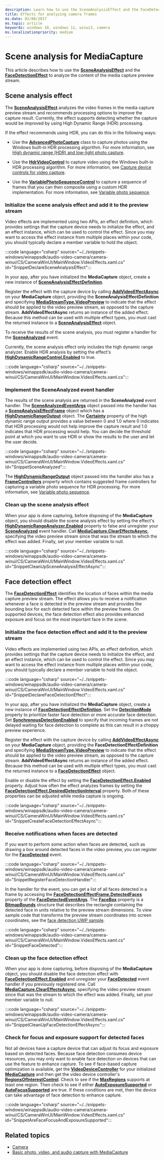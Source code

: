 ```yaml
---
description: Learn how to use the SceneAnalysisEffect and the FaceDetectionEffect to analyze the content of the MediaCapture preview stream in a WinUI 3 app.
title: Effects for analyzing camera frames
ms.date: 02/08/2017
ms.topic: article
keywords: windows 10, windows 11, winui3, camera
ms.localizationpriority: medium
---
```

# Scene analysis for MediaCapture

This article describes how to use the [**SceneAnalysisEffect**](/uwp/api/Windows.Media.Core.SceneAnalysisEffect) and the [**FaceDetectionEffect**](/uwp/api/Windows.Media.Core.FaceDetectionEffect) to analyze the content of the media capture preview stream.

## Scene analysis effect

The [**SceneAnalysisEffect**](/uwp/api/Windows.Media.Core.SceneAnalysisEffect) analyzes the video frames in the media capture preview stream and recommends processing options to improve the capture result. Currently, the effect supports detecting whether the capture would be improved by using High Dynamic Range (HDR) processing.

If the effect recommends using HDR, you can do this in the following ways:

-   Use the [**AdvancedPhotoCapture**](/uwp/api/Windows.Media.Capture.AdvancedPhotoCapture) class to capture photos using the Windows built-in HDR processing algorithm. For more information, see [High dynamic range (HDR) and low-light photo capture](hdr-low-light-photo-capture.md).

-   Use the [**HdrVideoControl**](/uwp/api/Windows.Media.Devices.HdrVideoControl) to capture video using the Windows built-in HDR processing algorithm. For more information, see [Capture device controls for video capture](capture-device-controls-for-video-capture.md).

-   Use the [**VariablePhotoSequenceControl**](/uwp/api/Windows.Media.Devices.Core.VariablePhotoSequenceController) to capture a sequence of frames that you can then composite using a custom HDR implementation. For more information, see [Variable photo sequence](variable-photo-sequence.md).


### Initialize the scene analysis effect and add it to the preview stream

Video effects are implemented using two APIs, an effect definition, which provides settings that the capture device needs to initialize the effect, and an effect instance, which can be used to control the effect. Since you may want to access the effect instance from multiple places within your code, you should typically declare a member variable to hold the object.

:::code language="csharp" source="~/../snippets-windows/winappsdk/audio-video-camera/camera-winui/CS/CameraWinUI/MainWindow.VideoEffects.xaml.cs" id="SnippetDeclareSceneAnalysisEffect":::

In your app, after you have initialized the **MediaCapture** object, create a new instance of [**SceneAnalysisEffectDefinition**](/uwp/api/Windows.Media.Core.SceneAnalysisEffectDefinition).

Register the effect with the capture device by calling [**AddVideoEffectAsync**](/uwp/api/windows.media.capture.mediacapture.addvideoeffectasync) on your **MediaCapture** object, providing the **SceneAnalysisEffectDefinition** and specifying [**MediaStreamType.VideoPreview**](/uwp/api/Windows.Media.Capture.MediaStreamType) to indicate that the effect should be applied to the video preview stream, as opposed to the capture stream. **AddVideoEffectAsync** returns an instance of the added effect. Because this method can be used with multiple effect types, you must cast the returned instance to a [**SceneAnalysisEffect**](/uwp/api/Windows.Media.Core.SceneAnalysisEffect) object.

To receive the results of the scene analysis, you must register a handler for the [**SceneAnalyzed**](/uwp/api/windows.media.core.sceneanalysiseffect.sceneanalyzed) event.

Currently, the scene analysis effect only includes the high dynamic range analyzer. Enable HDR analysis by setting the effect's [**HighDynamicRangeControl.Enabled**](/uwp/api/windows.media.core.highdynamicrangecontrol.enabled) to true.

:::code language="csharp" source="~/../snippets-windows/winappsdk/audio-video-camera/camera-winui/CS/CameraWinUI/MainWindow.VideoEffects.xaml.cs":::

### Implement the SceneAnalyzed event handler

The results of the scene analysis are returned in the **SceneAnalyzed** event handler. The [**SceneAnalyzedEventArgs**](/uwp/api/Windows.Media.Core.SceneAnalyzedEventArgs) object passed into the handler has a [**SceneAnalysisEffectFrame**](/uwp/api/Windows.Media.Core.SceneAnalysisEffectFrame) object which has a [**HighDynamicRangeOutput**](/uwp/api/Windows.Media.Core.HighDynamicRangeOutput) object. The [**Certainty**](/uwp/api/windows.media.core.highdynamicrangeoutput.certainty) property of the high dynamic range output provides a value between 0 and 1.0 where 0 indicates that HDR processing would not help improve the capture result and 1.0 indicates that HDR processing would help. You can decide the threshold point at which you want to use HDR or show the results to the user and let the user decide.

:::code language="csharp" source="~/../snippets-windows/winappsdk/audio-video-camera/camera-winui/CS/CameraWinUI/MainWindow.VideoEffects.xaml.cs" id="SnippetSceneAnalyzed":::

The [**HighDynamicRangeOutput**](/uwp/api/Windows.Media.Core.HighDynamicRangeOutput) object passed into the handler also has a [**FrameControllers**](/uwp/api/windows.media.core.highdynamicrangeoutput.framecontrollers) property which contains suggested frame controllers for capturing a variable photo sequence for HDR processing. For more information, see [Variable photo sequence](variable-photo-sequence.md).

### Clean up the scene analysis effect

When your app is done capturing, before disposing of the **MediaCapture** object, you should disable the scene analysis effect by setting the effect's [**HighDynamicRangeAnalyzer.Enabled**](/uwp/api/windows.media.core.highdynamicrangecontrol.enabled) property to false and unregister your [**SceneAnalyzed**](/uwp/api/windows.media.core.sceneanalysiseffect.sceneanalyzed) event handler. Call [**MediaCapture.ClearEffectsAsync**](/uwp/api/windows.media.capture.mediacapture.cleareffectsasync), specifying the video preview stream since that was the stream to which the effect was added. Finally, set your member variable to null.

:::code language="csharp" source="~/../snippets-windows/winappsdk/audio-video-camera/camera-winui/CS/CameraWinUI/MainWindow.VideoEffects.xaml.cs" id="SnippetCleanUpSceneAnalysisEffectAsync":::

## Face detection effect

The [**FaceDetectionEffect**](/uwp/api/Windows.Media.Core.FaceDetectionEffect) identifies the location of faces within the media capture preview stream. The effect allows you to receive a notification whenever a face is detected in the preview stream and provides the bounding box for each detected face within the preview frame. On supported devices, the face detection effect also provides enhanced exposure and focus on the most important face in the scene.

### Initialize the face detection effect and add it to the preview stream

Video effects are implemented using two APIs, an effect definition, which provides settings that the capture device needs to initialize the effect, and an effect instance, which can be used to control the effect. Since you may want to access the effect instance from multiple places within your code, you should typically declare a member variable to hold the object.

:::code language="csharp" source="~/../snippets-windows/winappsdk/audio-video-camera/camera-winui/CS/CameraWinUI/MainWindow.VideoEffects.xaml.cs" id="SnippetDeclareFaceDetectionEffect":::

In your app, after you have initialized the **MediaCapture** object, create a new instance of [**FaceDetectionEffectDefinition**](/uwp/api/Windows.Media.Core.FaceDetectionEffectDefinition). Set the [**DetectionMode**](/uwp/api/windows.media.core.facedetectioneffectdefinition.detectionmode) property to prioritize faster face detection or more accurate face detection. Set [**SynchronousDetectionEnabled**](/uwp/api/windows.media.core.facedetectioneffectdefinition.synchronousdetectionenabled) to specify that incoming frames are not delayed waiting for face detection to complete as this can result in a choppy preview experience.

Register the effect with the capture device by calling [**AddVideoEffectAsync**](/uwp/api/windows.media.capture.mediacapture.addvideoeffectasync) on your **MediaCapture** object, providing the **FaceDetectionEffectDefinition** and specifying [**MediaStreamType.VideoPreview**](/uwp/api/Windows.Media.Capture.MediaStreamType) to indicate that the effect should be applied to the video preview stream, as opposed to the capture stream. **AddVideoEffectAsync** returns an instance of the added effect. Because this method can be used with multiple effect types, you must cast the returned instance to a [**FaceDetectionEffect**](/uwp/api/Windows.Media.Core.FaceDetectionEffect) object.

Enable or disable the effect by setting the [**FaceDetectionEffect.Enabled**](/uwp/api/windows.media.core.facedetectioneffect.enabled) property. Adjust how often the effect analyzes frames by setting the [**FaceDetectionEffect.DesiredDetectionInterval**](/uwp/api/windows.media.core.facedetectioneffect.desireddetectioninterval) property. Both of these properties can be adjusted while media capture is ongoing.

:::code language="csharp" source="~/../snippets-windows/winappsdk/audio-video-camera/camera-winui/CS/CameraWinUI/MainWindow.VideoEffects.xaml.cs" id="SnippetCreateFaceDetectionEffectAsync":::

### Receive notifications when faces are detected

If you want to perform some action when faces are detected, such as drawing a box around detected faces in the video preview, you can register for the [**FaceDetected**](/uwp/api/windows.media.core.facedetectioneffect.facedetected) event.

:::code language="csharp" source="~/../snippets-windows/winappsdk/audio-video-camera/camera-winui/CS/CameraWinUI/MainWindow.VideoEffects.xaml.cs" id="SnippetRegisterFaceDetectionHandler":::

In the handler for the event, you can get a list of all faces detected in a frame by accessing the [**FaceDetectionEffectFrame.DetectedFaces**](/uwp/api/windows.media.core.facedetectioneffectframe.detectedfaces) property of the [**FaceDetectedEventArgs**](/uwp/api/Windows.Media.Core.FaceDetectedEventArgs). The [**FaceBox**](/uwp/api/windows.media.faceanalysis.detectedface.facebox) property is a [**BitmapBounds**](/uwp/api/Windows.Graphics.Imaging.BitmapBounds) structure that describes the rectangle containing the detected face in units relative to the preview stream dimensions. To view sample code that transforms the preview stream coordinates into screen coordinates, see the [face detection UWP sample](https://github.com/Microsoft/Windows-universal-samples/tree/master/Samples/CameraFaceDetection).

:::code language="csharp" source="~/../snippets-windows/winappsdk/audio-video-camera/camera-winui/CS/CameraWinUI/MainWindow.VideoEffects.xaml.cs" id="SnippetFaceDetected":::

### Clean up the face detection effect

When your app is done capturing, before disposing of the **MediaCapture** object, you should disable the face detection effect with [**FaceDetectionEffect.Enabled**](/uwp/api/windows.media.core.facedetectioneffect.enabled) and unregister your [**FaceDetected**](/uwp/api/windows.media.core.facedetectioneffect.facedetected) event handler if you previously registered one. Call [**MediaCapture.ClearEffectsAsync**](/uwp/api/windows.media.capture.mediacapture.cleareffectsasync), specifying the video preview stream since that was the stream to which the effect was added. Finally, set your member variable to null.

:::code language="csharp" source="~/../snippets-windows/winappsdk/audio-video-camera/camera-winui/CS/CameraWinUI/MainWindow.VideoEffects.xaml.cs" id="SnippetCleanUpFaceDetectionEffectAsync":::

### Check for focus and exposure support for detected faces

Not all devices have a capture device that can adjust its focus and exposure based on detected faces. Because face detection consumes device resources, you may only want to enable face detection on devices that can use the feature to enhance capture. To see if face-based capture optimization is available, get the [**VideoDeviceController**](/uwp/api/Windows.Media.Devices.VideoDeviceController) for your initialized [**MediaCapture**](/uwp/api/Windows.Media.Capture.MediaCapture) and then get the video device controller's [**RegionsOfInterestControl**](/uwp/api/Windows.Media.Devices.RegionsOfInterestControl). Check to see if the [**MaxRegions**](/uwp/api/windows.media.devices.regionsofinterestcontrol.maxregions) supports at least one region. Then check to see if either [**AutoExposureSupported**](/uwp/api/windows.media.devices.regionsofinterestcontrol.autoexposuresupported) or [**AutoFocusSupported**](/uwp/api/windows.media.devices.regionsofinterestcontrol.autofocussupported) are true. If these conditions are met, then the device can take advantage of face detection to enhance capture.

:::code language="csharp" source="~/../snippets-windows/winappsdk/audio-video-camera/camera-winui/CS/CameraWinUI/MainWindow.VideoEffects.xaml.cs" id="SnippetAreFaceFocusAndExposureSupported":::

## Related topics

* [Camera](camera.md)
* [Basic photo, video, and audio capture with MediaCapture](basic-photo-capture.md)
 

 
